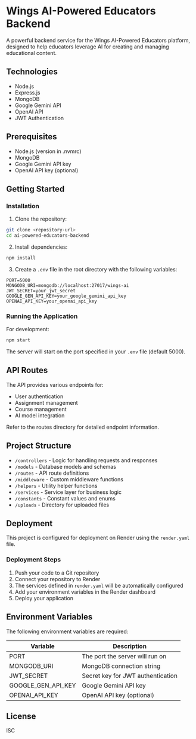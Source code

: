 # Wings AI-Powered Educators Backend

A powerful backend service for the Wings AI-Powered Educators platform, designed to help educators leverage AI for creating and managing educational content.

## Technologies

- Node.js
- Express.js
- MongoDB
- Google Gemini API
- OpenAI API
- JWT Authentication

## Prerequisites

- Node.js (version in .nvmrc)
- MongoDB
- Google Gemini API key
- OpenAI API key (optional)

## Getting Started

### Installation

1. Clone the repository:

```bash
git clone <repository-url>
cd ai-powered-educators-backend
```

2. Install dependencies:

```bash
npm install
```

3. Create a `.env` file in the root directory with the following variables:

```
PORT=5000
MONGODB_URI=mongodb://localhost:27017/wings-ai
JWT_SECRET=your_jwt_secret
GOOGLE_GEN_API_KEY=your_google_gemini_api_key
OPENAI_API_KEY=your_openai_api_key
```

### Running the Application

For development:

```bash
npm start
```

The server will start on the port specified in your `.env` file (default 5000).

## API Routes

The API provides various endpoints for:

- User authentication
- Assignment management
- Course management
- AI model integration

Refer to the routes directory for detailed endpoint information.

## Project Structure

- `/controllers` - Logic for handling requests and responses
- `/models` - Database models and schemas
- `/routes` - API route definitions
- `/middleware` - Custom middleware functions
- `/helpers` - Utility helper functions
- `/services` - Service layer for business logic
- `/constants` - Constant values and enums
- `/uploads` - Directory for uploaded files

## Deployment

This project is configured for deployment on Render using the `render.yaml` file.

### Deployment Steps

1. Push your code to a Git repository
2. Connect your repository to Render
3. The services defined in `render.yaml` will be automatically configured
4. Add your environment variables in the Render dashboard
5. Deploy your application

## Environment Variables

The following environment variables are required:

| Variable           | Description                       |
| ------------------ | --------------------------------- |
| PORT               | The port the server will run on   |
| MONGODB_URI        | MongoDB connection string         |
| JWT_SECRET         | Secret key for JWT authentication |
| GOOGLE_GEN_API_KEY | Google Gemini API key             |
| OPENAI_API_KEY     | OpenAI API key (optional)         |

## License

ISC

